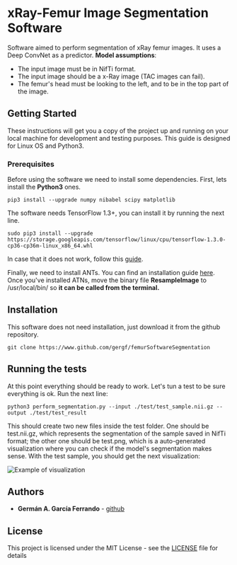 # xRay-Femur Image Segmentation Software 

Software aimed to perform segmentation of xRay femur images. It uses a Deep ConvNet as a predictor.
**Model assumptions**: 
- The input image must be in NifTi format. 
- The input image should be a x-Ray image (TAC images can fail). 
- The femur's head must be looking to the left, and to be in the top part of the image. 

## Getting Started

These instructions will get you a copy of the project up and running on your local machine for development and testing purposes. This guide is designed for Linux OS and Python3.

### Prerequisites

Before using the software we need to install some dependencies. First, lets install the **Python3** ones. 

```
pip3 install --upgrade numpy nibabel scipy matplotlib 
```

The software needs TensorFlow 1.3+, you can install it by running the next line. 
```
sudo pip3 install --upgrade https://storage.googleapis.com/tensorflow/linux/cpu/tensorflow-1.3.0-cp36-cp36m-linux_x86_64.whl 
```
In case that it does not work, follow this [guide](https://www.tensorflow.org/install/).

Finally, we need to install ANTs. You can find an installation guide [here](http://stnava.github.io/ANTs/). Once you've installed ATNs, move the binary file **ResampleImage** to /usr/local/bin/ so **it can be called from the terminal.**  


## Installation

This software does not need installation, just download it from the github repository.
```
git clone https://www.github.com/gergf/femurSoftwareSegmentation
```


## Running the tests

At this point everything should be ready to work. Let's tun a test to be sure everything is ok. Run the next line: 
```
python3 perform_segmentation.py --input ./test/test_sample.nii.gz --output ./test/test_result
```
This should create two new files inside the test folder. One should be test.nii.gz, which represents the segmentation of the sample saved in NifTi format; the other one should be test.png, which is a auto-generated visualization where you can check if the model's segmentation makes sense. With the test sample, you should get the next visualization:

![Example of visualization](https://user-images.githubusercontent.com/14791980/30539572-6826580c-9c73-11e7-9a12-13041117e1f3.png)

## Authors

* **Germán A. García Ferrando** -  [github](https://github.com/gergf)


## License

This project is licensed under the MIT License - see the [LICENSE](LICENSE) file for details
 
